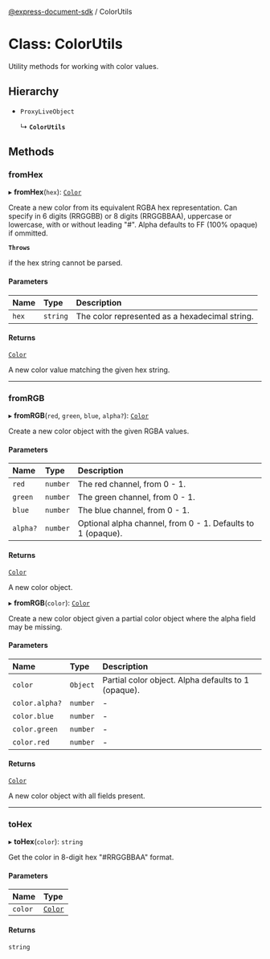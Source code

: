[@express-document-sdk](../overview.md) / ColorUtils

# Class: ColorUtils

Utility methods for working with color values.

## Hierarchy

- `ProxyLiveObject`

  ↳ **`ColorUtils`**

## Methods

### fromHex

▸ **fromHex**(`hex`): [`Color`](../interfaces/Color.md)

Create a new color from its equivalent RGBA hex representation. Can specify in 6 digits (RRGGBB) or 8 digits
(RRGGBBAA), uppercase or lowercase, with or without leading "#". Alpha defaults to FF (100% opaque) if ommitted.

**`Throws`**

if the hex string cannot be parsed.

#### Parameters

| Name | Type | Description |
| :------ | :------ | :------ |
| `hex` | `string` | The color represented as a hexadecimal string. |

#### Returns

[`Color`](../interfaces/Color.md)

A new color value matching the given hex string.

___

### fromRGB

▸ **fromRGB**(`red`, `green`, `blue`, `alpha?`): [`Color`](../interfaces/Color.md)

Create a new color object with the given RGBA values.

#### Parameters

| Name | Type | Description |
| :------ | :------ | :------ |
| `red` | `number` | The red channel, from 0 - 1. |
| `green` | `number` | The green channel, from 0 - 1. |
| `blue` | `number` | The blue channel, from 0 - 1. |
| `alpha?` | `number` | Optional alpha channel, from 0 - 1. Defaults to 1 (opaque). |

#### Returns

[`Color`](../interfaces/Color.md)

A new color object.

▸ **fromRGB**(`color`): [`Color`](../interfaces/Color.md)

Create a new color object given a partial color object where the alpha field may be missing.

#### Parameters

| Name | Type | Description |
| :------ | :------ | :------ |
| `color` | `Object` | Partial color object. Alpha defaults to 1 (opaque). |
| `color.alpha?` | `number` | - |
| `color.blue` | `number` | - |
| `color.green` | `number` | - |
| `color.red` | `number` | - |

#### Returns

[`Color`](../interfaces/Color.md)

A new color object with all fields present.

___

### toHex

▸ **toHex**(`color`): `string`

Get the color in 8-digit hex "#RRGGBBAA" format.

#### Parameters

| Name | Type |
| :------ | :------ |
| `color` | [`Color`](../interfaces/Color.md) |

#### Returns

`string`
